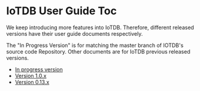 <!--

    Licensed to the Apache Software Foundation (ASF) under one
    or more contributor license agreements.  See the NOTICE file
    distributed with this work for additional information
    regarding copyright ownership.  The ASF licenses this file
    to you under the Apache License, Version 2.0 (the
    "License"); you may not use this file except in compliance
    with the License.  You may obtain a copy of the License at
    
        http://www.apache.org/licenses/LICENSE-2.0
    
    Unless required by applicable law or agreed to in writing,
    software distributed under the License is distributed on an
    "AS IS" BASIS, WITHOUT WARRANTIES OR CONDITIONS OF ANY
    KIND, either express or implied.  See the License for the
    specific language governing permissions and limitations
    under the License.

-->
# IoTDB User Guide Toc

We keep introducing more features into IoTDB. Therefore, different released versions have their user guide documents respectively.

The "In Progress Version" is for matching the master branch of IOTDB's source code Repository.
Other documents are for IoTDB previous released versions.

- [In progress version](https://iotdb.apache.org/UserGuide/Master/QuickStart/QuickStart_apache.html) 
- [Version 1.0.x](https://iotdb.apache.org/UserGuide/V1.0.x/QuickStart/QuickStart.html)
- [Version 0.13.x](https://iotdb.apache.org/UserGuide/V0.13.x/QuickStart/QuickStart.html)

